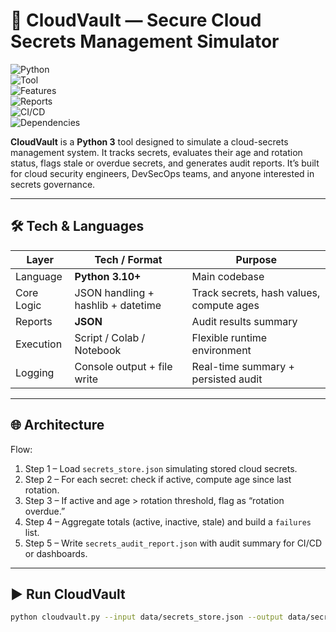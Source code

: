 # 🚀 CloudVault — Secure Cloud Secrets Management Simulator

![Python](https://img.shields.io/badge/Python-3.10+-blue.svg?logo=python&logoColor=white)  
![Tool](https://img.shields.io/badge/Secrets-Manager-FF5252.svg?logo=key)  
![Features](https://img.shields.io/badge/Features-Rotation%20Audit-4CAF50.svg?logo=shield)  
![Reports](https://img.shields.io/badge/Reports-JSON-2196F3.svg?logo=json)  
![CI/CD](https://img.shields.io/badge/CI/CD-Ready-2088FF.svg?logo=githubactions)  
![Dependencies](https://img.shields.io/badge/Dependencies-None-green.svg?logo=python)

**CloudVault** is a **Python 3** tool designed to simulate a cloud-secrets management system. It tracks secrets, evaluates their age and rotation status, flags stale or overdue secrets, and generates audit reports. It’s built for cloud security engineers, DevSecOps teams, and anyone interested in secrets governance.

------

## 🛠 Tech & Languages

| Layer        | Tech / Format                    | Purpose                                     |
|--------------|----------------------------------|---------------------------------------------|
| Language     | **Python 3.10+**                 | Main codebase                               |
| Core Logic   | JSON handling + hashlib + datetime | Track secrets, hash values, compute ages     |
| Reports      | **JSON**                         | Audit results summary                        |
| Execution    | Script / Colab / Notebook        | Flexible runtime environment                 |
| Logging      | Console output + file write      | Real-time summary + persisted audit          |

---

## 🌐 Architecture

Flow:  
1. Step 1 – Load `secrets_store.json` simulating stored cloud secrets.  
2. Step 2 – For each secret: check if active, compute age since last rotation.  
3. Step 3 – If active and age > rotation threshold, flag as “rotation overdue.”  
4. Step 4 – Aggregate totals (active, inactive, stale) and build a `failures` list.  
5. Step 5 – Write `secrets_audit_report.json` with audit summary for CI/CD or dashboards.

---

## ▶️ Run CloudVault

```bash
python cloudvault.py --input data/secrets_store.json --output data/secrets_audit_report.json
